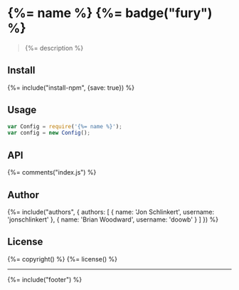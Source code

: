 # {%= name %} {%= badge("fury") %}

> {%= description %}

## Install
{%= include("install-npm", {save: true}) %}

## Usage

```js
var Config = require('{%= name %}');
var config = new Config();
```

## API
{%= comments("index.js") %}

## Author
{%= include("authors", {
  authors: [
    {
      name: 'Jon Schlinkert',
      username: 'jonschlinkert'
    },
    {
      name: 'Brian Woodward',
      username: 'doowb'
    }
  ]
}) %}

## License
{%= copyright() %}
{%= license() %}

***

{%= include("footer") %}

[plasma]: https://github.com/jonschlinkert/plasma
